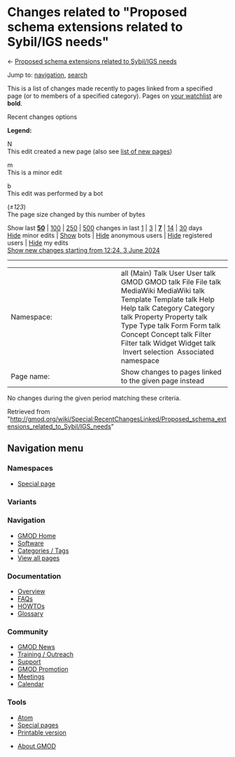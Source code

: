 <div id="mw-page-base" class="noprint">

</div>

<div id="mw-head-base" class="noprint">

</div>

<div id="content" class="mw-body" role="main">

<span id="top"></span>

<div id="mw-js-message" style="display:none;">

</div>



# <span dir="auto">Changes related to "Proposed schema extensions related to Sybil/IGS needs"</span>

<div id="bodyContent">

<div id="contentSub">

← [Proposed schema extensions related to Sybil/IGS
needs](/wiki/Proposed_schema_extensions_related_to_Sybil/IGS_needs "Proposed schema extensions related to Sybil/IGS needs")

</div>

<div id="jump-to-nav" class="mw-jump">

Jump to: [navigation](#mw-navigation), [search](#p-search)

</div>

<div id="mw-content-text">

<div class="mw-specialpage-summary">

This is a list of changes made recently to pages linked from a specified
page (or to members of a specified category). Pages on [your
watchlist](/wiki/Special:Watchlist "Special:Watchlist") are **bold**.

</div>

Recent changes options

<div class="mw-changeslist-legend">

**Legend:**

<div class="mw-collapsible-content">

N  
This edit created a new page (also see [list of new
pages](/wiki/Special:NewPages "Special:NewPages"))

m  
This is a minor edit

b  
This edit was performed by a bot

(*±123*)  
The page size changed by this number of bytes

</div>

</div>

Show last
[**50**](/mediawiki/index.php?title=Special:RecentChangesLinked&limit=50&target=Proposed_schema_extensions_related_to_Sybil%2FIGS_needs "Special:RecentChangesLinked")
\|
[100](/mediawiki/index.php?title=Special:RecentChangesLinked&limit=100&target=Proposed_schema_extensions_related_to_Sybil%2FIGS_needs "Special:RecentChangesLinked")
\|
[250](/mediawiki/index.php?title=Special:RecentChangesLinked&limit=250&target=Proposed_schema_extensions_related_to_Sybil%2FIGS_needs "Special:RecentChangesLinked")
\|
[500](/mediawiki/index.php?title=Special:RecentChangesLinked&limit=500&target=Proposed_schema_extensions_related_to_Sybil%2FIGS_needs "Special:RecentChangesLinked")
changes in last
[1](/mediawiki/index.php?title=Special:RecentChangesLinked&days=1&from=&target=Proposed_schema_extensions_related_to_Sybil%2FIGS_needs "Special:RecentChangesLinked")
\|
[3](/mediawiki/index.php?title=Special:RecentChangesLinked&days=3&from=&target=Proposed_schema_extensions_related_to_Sybil%2FIGS_needs "Special:RecentChangesLinked")
\|
[**7**](/mediawiki/index.php?title=Special:RecentChangesLinked&days=7&from=&target=Proposed_schema_extensions_related_to_Sybil%2FIGS_needs "Special:RecentChangesLinked")
\|
[14](/mediawiki/index.php?title=Special:RecentChangesLinked&days=14&from=&target=Proposed_schema_extensions_related_to_Sybil%2FIGS_needs "Special:RecentChangesLinked")
\|
[30](/mediawiki/index.php?title=Special:RecentChangesLinked&days=30&from=&target=Proposed_schema_extensions_related_to_Sybil%2FIGS_needs "Special:RecentChangesLinked")
days  
[Hide](/mediawiki/index.php?title=Special:RecentChangesLinked&hideminor=1&target=Proposed_schema_extensions_related_to_Sybil%2FIGS_needs "Special:RecentChangesLinked")
minor edits \|
[Show](/mediawiki/index.php?title=Special:RecentChangesLinked&hidebots=0&target=Proposed_schema_extensions_related_to_Sybil%2FIGS_needs "Special:RecentChangesLinked")
bots \|
[Hide](/mediawiki/index.php?title=Special:RecentChangesLinked&hideanons=1&target=Proposed_schema_extensions_related_to_Sybil%2FIGS_needs "Special:RecentChangesLinked")
anonymous users \|
[Hide](/mediawiki/index.php?title=Special:RecentChangesLinked&hideliu=1&target=Proposed_schema_extensions_related_to_Sybil%2FIGS_needs "Special:RecentChangesLinked")
registered users \|
[Hide](/mediawiki/index.php?title=Special:RecentChangesLinked&hidemyself=1&target=Proposed_schema_extensions_related_to_Sybil%2FIGS_needs "Special:RecentChangesLinked")
my edits  
[Show new changes starting from 12:24, 3 June
2024](/mediawiki/index.php?title=Special:RecentChangesLinked&from=20240603122428&target=Proposed_schema_extensions_related_to_Sybil%2FIGS_needs "Special:RecentChangesLinked")

------------------------------------------------------------------------

<table class="mw-recentchanges-table">
<colgroup>
<col style="width: 50%" />
<col style="width: 50%" />
</colgroup>
<tbody>
<tr class="odd">
<td class="mw-label mw-namespace-label">Namespace:</td>
<td class="mw-input">all (Main) Talk User User talk GMOD GMOD talk File
File talk MediaWiki MediaWiki talk Template Template talk Help Help talk
Category Category talk Property Property talk Type Type talk Form Form
talk Concept Concept talk Filter Filter talk Widget Widget talk
 Invert selection
 Associated namespace</td>
</tr>
<tr class="even">
<td class="mw-label mw-target-label">Page name:</td>
<td class="mw-input">Show changes to pages linked to the given page
instead</td>
</tr>
</tbody>
</table>

<div class="mw-changeslist-empty">

No changes during the given period matching these criteria.

</div>

</div>

<div class="printfooter">

Retrieved from
"<http://gmod.org/wiki/Special:RecentChangesLinked/Proposed_schema_extensions_related_to_Sybil/IGS_needs>"

</div>

<div id="catlinks" class="catlinks catlinks-allhidden">

</div>

<div class="visualClear">

</div>

</div>

</div>

<div id="mw-navigation">

## Navigation menu

<div id="mw-head">



<div id="left-navigation">

<div id="p-namespaces" class="vectorTabs" role="navigation"
aria-labelledby="p-namespaces-label">

### Namespaces

- <span id="ca-nstab-special">[Special
  page](/wiki/Special:RecentChangesLinked/Proposed_schema_extensions_related_to_Sybil/IGS_needs "This is a special page, you cannot edit the page itself")</span>

</div>

<div id="p-variants" class="vectorMenu emptyPortlet" role="navigation"
aria-labelledby="p-variants-label">

### 

### Variants[](#)

<div class="menu">

</div>

</div>

</div>





</div>



</div>

</div>

</div>

<div id="mw-panel">

<div id="p-logo" role="banner">

<a href="/wiki/Main_Page"
style="background-image: url(http://gmod.org/images/GMOD-cogs.png);"
title="Visit the main page"></a>

</div>

<div id="p-Navigation" class="portal" role="navigation"
aria-labelledby="p-Navigation-label">

### Navigation

<div class="body">

- <span id="n-GMOD-Home">[GMOD Home](/wiki/Main_Page)</span>
- <span id="n-Software">[Software](/wiki/GMOD_Components)</span>
- <span id="n-Categories-.2F-Tags">[Categories /
  Tags](/wiki/Categories)</span>
- <span id="n-View-all-pages">[View all
  pages](/wiki/Special:AllPages)</span>

</div>

</div>

<div id="p-Documentation" class="portal" role="navigation"
aria-labelledby="p-Documentation-label">

### Documentation

<div class="body">

- <span id="n-Overview">[Overview](/wiki/Overview)</span>
- <span id="n-FAQs">[FAQs](/wiki/Category:FAQ)</span>
- <span id="n-HOWTOs">[HOWTOs](/wiki/Category:HOWTO)</span>
- <span id="n-Glossary">[Glossary](/wiki/Glossary)</span>

</div>

</div>

<div id="p-Community" class="portal" role="navigation"
aria-labelledby="p-Community-label">

### Community

<div class="body">

- <span id="n-GMOD-News">[GMOD News](/wiki/GMOD_News)</span>
- <span id="n-Training-.2F-Outreach">[Training /
  Outreach](/wiki/Training_and_Outreach)</span>
- <span id="n-Support">[Support](/wiki/Support)</span>
- <span id="n-GMOD-Promotion">[GMOD
  Promotion](/wiki/GMOD_Promotion)</span>
- <span id="n-Meetings">[Meetings](/wiki/Meetings)</span>
- <span id="n-Calendar">[Calendar](/wiki/Calendar)</span>

</div>

</div>

<div id="p-tb" class="portal" role="navigation"
aria-labelledby="p-tb-label">

### Tools

<div class="body">

- <span id="feedlinks"><a
  href="http://gmod.org/mediawiki/index.php?title=Special:RecentChangesLinked/Proposed_schema_extensions_related_to_Sybil/IGS_needs&amp;feed=atom"
  id="feed-atom" class="feedlink" rel="alternate"
  type="application/atom+xml" title="Atom feed for this page">Atom</a></span>
- <span id="t-specialpages"><a href="/wiki/Special:SpecialPages" accesskey="q"
  title="A list of all special pages [q]">Special pages</a></span>
- <span id="t-print"><a
  href="/mediawiki/index.php?title=Special:RecentChangesLinked/Proposed_schema_extensions_related_to_Sybil/IGS_needs&amp;printable=yes"
  rel="alternate" accesskey="p"
  title="Printable version of this page [p]">Printable version</a></span>

</div>

</div>

</div>

</div>

<div id="footer" role="contentinfo">

- <span id="footer-places-about">[About
  GMOD](/wiki/GMOD:About "GMOD:About")</span>

<!-- -->






</div>
